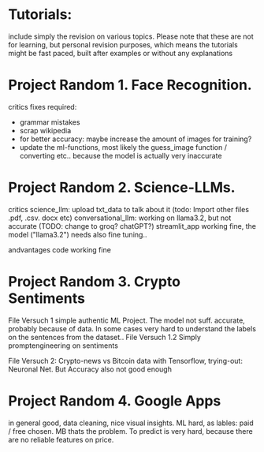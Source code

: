 # Tutorials:
include simply the revision on various topics. Please note that these are not for learning, but personal revision purposes, which means the tutorials might be fast paced, built after examples or without any explanations

# Project Random 1. Face Recognition.
critics
  fixes required:
- grammar mistakes
- scrap wikipedia
- for better accuracy: maybe increase the amount of images for training?
- update the ml-functions, most likely the guess_image function / converting etc.. because the model is actually very inaccurate

# Project Random 2. Science-LLMs.
critics
science_llm: upload txt_data to talk about it (todo: Import other files .pdf, .csv. docx etc)
conversational_llm: working on llama3.2, but not accurate (TODO: change to groq? chatGPT?)
streamlit_app working fine, the model ("llama3.2") needs also fine tuning..

andvantages
code working fine

# Project Random 3. Crypto Sentiments
File Versuch 1 simple authentic ML Project. The model not suff. accurate, probably because of data. 
                                            In some cases very hard to understand the labels on the sentences
                                            from the dataset..
File Versuch 1.2 Simply promptengineering on sentiments

File Versuch 2: Crypto-news vs Bitcoin data with Tensorflow, trying-out: Neuronal Net. But Accuracy also not good enough

# Project Random 4. Google Apps
in general good, data cleaning, nice visual insights.
ML hard, as lables: paid / free chosen. MB thats the problem. To predict is very hard, because there are no reliable features on price.
